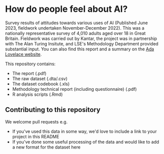 # How do people feel about AI? 
Survey results of attitudes towards various uses of AI (Published June 2023, fieldwork undertaken November-December 2022). This was a nationally representative survey of 4,010 adults aged over 18 in Great Britain. Fieldwork was carried out by Kantar, the project was in partnership with The Alan Turing Insitute, and LSE's Methodology Department provided substantial input. You can also find this report and a summary on the [Ada Lovelace website](https://www.adalovelaceinstitute.org/xxx).

This repository contains:
- The report (.pdf)
- The raw dataset (.dta/.csv)
- The dataset codebook (.xls) 
- Methodology technical report (including questionnaire) (.pdf)
- R analysis scripts (.Rmd)

## Contributing to this repository

We welcome pull requests e.g.
- If you've used this data in some way, we'd love to include a link to your project in this README
- If you've done some useful processing of the data and would like to add a new format for the dataset here
